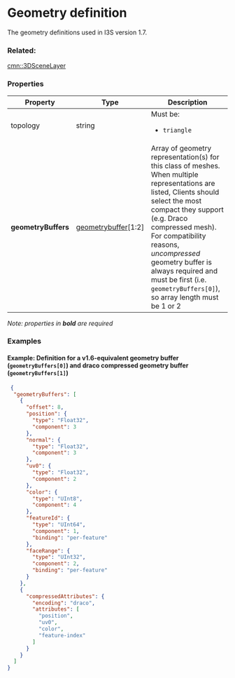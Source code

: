 # Geometry definition

The geometry definitions used in I3S version 1.7.

### Related:

[cmn::3DSceneLayer](3DSceneLayer.cmn.md)
### Properties

| Property | Type | Description |
| --- | --- | --- |
| topology | string | <div>Must be:<ul><li>`triangle`</li></ul></div> |
| **geometryBuffers** | [geometrybuffer](geometrybuffer.cmn.md)[1:2] | Array of geometry representation(s) for this class of meshes. When multiple representations are listed, Clients should select the most compact they support (e.g. Draco compressed mesh). For compatibility reasons, _uncompressed_ geometry buffer is always required and must be first (i.e. `geometryBuffers[0]`), so array length must be 1 or 2 |

*Note: properties in **bold** are required*

### Examples 

#### Example: Definition for a v1.6-equivalent geometry buffer (`geometryBuffers[0]`) and draco compressed geometry buffer (`geometryBuffers[1]`) 

```json
 {
  "geometryBuffers": [
    {
      "offset": 8,
      "position": {
        "type": "Float32",
        "component": 3
      },
      "normal": {
        "type": "Float32",
        "component": 3
      },
      "uv0": {
        "type": "Float32",
        "component": 2
      },
      "color": {
        "type": "UInt8",
        "component": 4
      },
      "featureId": {
        "type": "UInt64",
        "component": 1,
        "binding": "per-feature"
      },
      "faceRange": {
        "type": "UInt32",
        "component": 2,
        "binding": "per-feature"
      }
    },
    {
      "compressedAttributes": {
        "encoding": "draco",
        "attributes": [
          "position",
          "uv0",
          "color",
          "feature-index"
        ]
      }
    }
  ]
} 
```

